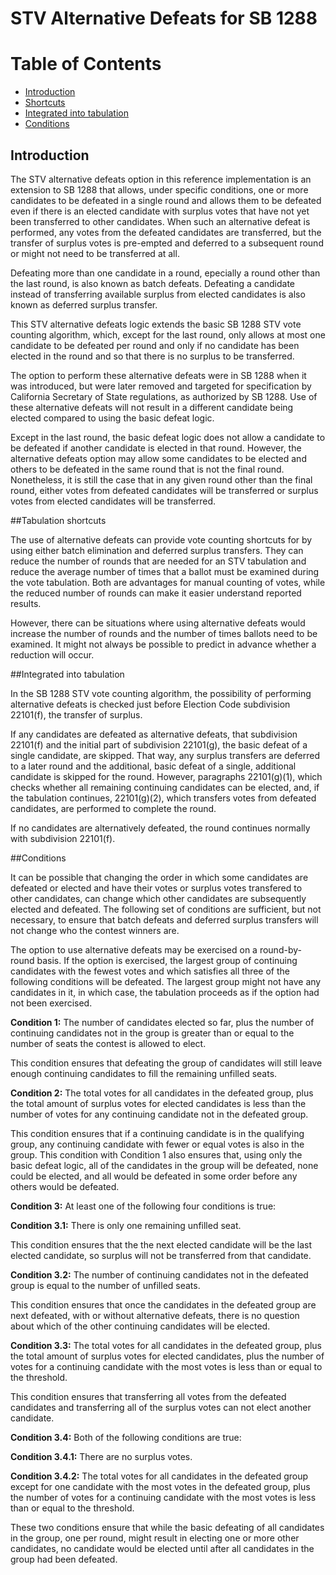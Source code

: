 STV Alternative Defeats for SB 1288 
===================================

# Table of Contents <a id="toc"></a>

  * [Introduction](#introduction)
  * [Shortcuts](#shortcuts)
  * [Integrated into tabulation](#integration)
  * [Conditions](#conditions)

## Introduction <a id="introduction"></a>

The STV alternative defeats option in this reference implementation is
an extension to SB 1288 that allows, under specific conditions, one or
more candidates to be defeated in a single round and allows them to be
defeated even if there is an elected candidate with surplus votes that
have not yet been transferred to other candidates.  When such an
alternative defeat is performed, any votes from the defeated candidates
are transferred, but the transfer of surplus votes is pre-empted and
deferred to a subsequent round or might not need to be transferred at
all.

Defeating more than one candidate in a round, epecially a round other
than the last round, is also known as batch defeats.  Defeating a
candidate instead of transferring available surplus from elected
candidates is also known as deferred surplus transfer.

This STV alternative defeats logic extends the basic SB 1288 STV vote
counting algorithm, which, except for the last round, only allows at
most one candidate to be defeated per round and only if no candidate has
been elected in the round and so that there is no surplus to be
transferred.

The option to perform these alternative defeats were in SB 1288 when it
was introduced, but were later removed and targeted for specification by
California Secretary of State regulations, as authorized by SB 1288.
Use of these alternative defeats will not result in a different
candidate being elected compared to using the basic defeat logic.

Except in the last round, the basic defeat logic does not allow a
candidate to be defeated if another candidate is elected in that
round.  However, the alternative defeats option may allow some
candidates to be elected and others to be defeated in the same round
that is not the final round.  Nonetheless, it is still the case that in
any given round other than the final round, either votes from defeated
candidates will be transferred or surplus votes from elected candidates
will be transferred.

##Tabulation shortcuts <a id="shortcuts"></a>

The use of alternative defeats can provide vote counting shortcuts for
by using either batch elimination and deferred surplus transfers.  They
can reduce the number of rounds that are needed for an STV tabulation
and reduce the average number of times that a ballot must be examined
during the vote tabulation.  Both are advantages for manual counting of
votes, while the reduced number of rounds can make it easier understand
reported results.

However, there can be situations where using alternative defeats would
increase the number of rounds and the number of times ballots need to be
examined.  It might not always be possible to predict in advance whether
a reduction will occur. 

##Integrated into tabulation <a id="integration"></a>

In the SB 1288 STV vote counting algorithm, the possibility of
performing alternative defeats is checked just before Election Code
subdivision 22101(f), the transfer of surplus.

If any candidates are defeated as alternative defeats, that subdivision
22101(f) and the initial part of subdivision 22101(g), the basic defeat
of a single candidate, are skipped.  That way, any surplus transfers are
deferred to a later round and the additional, basic defeat of a
single, additional candidate is skipped for the round.  However,
paragraphs 22101(g)(1), which checks whether all remaining continuing
candidates can be elected, and, if the tabulation continues,
22101(g)(2), which transfers votes from defeated candidates, are
performed to complete the round.

If no candidates are alternatively defeated, the round continues
normally with subdivision 22101(f).

##Conditions <a id="conditions"></a>

It can be possible that changing the order in which some candidates are
defeated or elected and have their votes or surplus votes transfered to
other candidates, can change which other candidates are subsequently
elected and defeated.  The following set of conditions are sufficient,
but not necessary, to ensure that batch defeats and deferred surplus
transfers will not change who the contest winners are.

The option to use alternative defeats may be exercised on a
round-by-round basis. If the option is exercised, the largest
group of continuing candidates with the fewest votes and which
satisfies all three of the following conditions will be defeated. The
largest group might not have any candidates in it, in which case, the
tabulation proceeds as if the option had not been exercised.

**Condition 1:** The number of candidates elected so far, plus the number
of continuing candidates not in the group is greater than or equal to
the number of seats the contest is allowed to elect.

This condition ensures that defeating the group of candidates will still
leave enough continuing candidates to fill the remaining unfilled
seats.

**Condition 2:** The total votes for all candidates in the defeated group,
plus the total amount of surplus votes for elected candidates is less
than the number of votes for any continuing candidate not in the
defeated group.

This condition ensures that if a continuing candidate is in the
qualifying group, any continuing candidate with fewer or equal votes is
also in the group.  This condition with Condition 1 also ensures that,
using only the basic defeat logic, all of the candidates in the group
will be defeated, none could be elected, and all would be defeated
in some order before any others would be defeated.

**Condition 3:** At least one of the following four conditions is true:

**Condition 3.1:** There is only one remaining unfilled seat.

This condition ensures that the the next elected candidate will be the
last elected candidate, so surplus will not be transferred from that
candidate.

**Condition 3.2:** The number of continuing candidates not in the defeated
group is equal to the number of unfilled seats.

This condition ensures that once the candidates in the defeated group
are next defeated, with or without alternative defeats, there is no
question about which of the other continuing candidates will be
elected.

**Condition 3.3:** The total votes for all candidates in the defeated
group, plus the total amount of surplus votes for elected candidates,
plus the number of votes for a continuing candidate with the most votes
is less than or equal to the threshold.

This condition ensures that transferring all votes from the defeated
candidates and transferring all of the surplus votes can not elect
another candidate.

**Condition 3.4:** Both of the following conditions are true:

**Condition 3.4.1:** There are no surplus votes.

**Condition 3.4.2:** The total votes for all candidates in the defeated
group except for one candidate with the most votes in the defeated
group, plus the number of votes for a continuing candidate with the most
votes is less than or equal to the threshold.

These two conditions ensure that while the basic defeating of all
candidates in the group, one per round, might result in electing one or
more other candidates, no candidate would be elected until after all
candidates in the group had been defeated.

